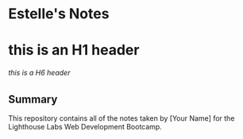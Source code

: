 # Estelle's Notes
# this is an H1 header
###### this is a H6 header
## Summary 

This repository contains all of the notes taken by [Your Name] for the Lighthouse Labs Web Development Bootcamp.
